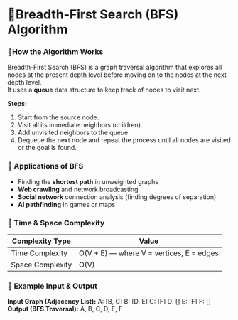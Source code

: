 
# 🔹Breadth-First Search (BFS) Algorithm

### 🔹How the Algorithm Works
Breadth-First Search (BFS) is a graph traversal algorithm that explores all nodes at the present depth level before moving on to the nodes at the next depth level.  
It uses a **queue** data structure to keep track of nodes to visit next.

**Steps:**
1. Start from the source node.  
2. Visit all its immediate neighbors (children).  
3. Add unvisited neighbors to the queue.  
4. Dequeue the next node and repeat the process until all nodes are visited or the goal is found.

### 🔹 Applications of BFS
- Finding the **shortest path** in unweighted graphs  
- **Web crawling** and network broadcasting  
- **Social network** connection analysis (finding degrees of separation)  
- **AI pathfinding** in games or maps  

### 🔹 Time & Space Complexity
| Complexity Type | Value |
|------------------|--------|
| Time Complexity | O(V + E) — where V = vertices, E = edges |
| Space Complexity | O(V) |

### 🔹 Example Input & Output

**Input Graph (Adjacency List):**
A: [B, C]
B: [D, E]
C: [F]
D: []
E: [F]
F: []
**Output (BFS Traversal):**
A, B, C, D, E, F
